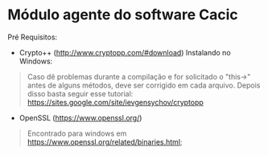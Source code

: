 Módulo agente do software Cacic
============
Pré Requisitos:
- Crypto++ (http://www.cryptopp.com/#download)
Instalando no Windows:
>Caso dê problemas durante a compilação e for solicitado o "this->" antes de alguns métodos, deve ser corrigido em cada arquivo. Depois disso basta seguir esse tutorial: https://sites.google.com/site/ievgensychov/cryptopp

- OpenSSL (https://www.openssl.org/)
>Encontrado para windows em https://www.openssl.org/related/binaries.html;


